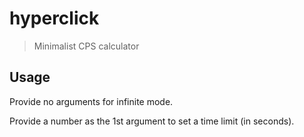 # hyperclick

> Minimalist CPS calculator

## Usage

Provide no arguments for infinite mode.

Provide a number as the 1st argument to set a time limit (in seconds).

